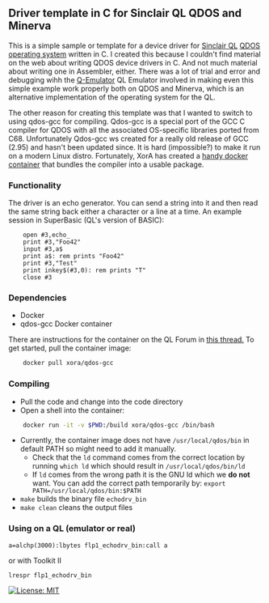 ## Driver template in C for Sinclair QL QDOS and Minerva

This is a simple sample or template for a device driver for [Sinclair QL](https://qlwiki.qlforum.co.uk/doku.php?id=qlwiki:sinclair_ql_home_computer) [QDOS operating system](http://qdosmsq.dunbar-it.co.uk/doku.php?id=qdosmsq:start&rev=1313651331#qdosmsq) written in C. I created this because I couldn't find material on the web about writing QDOS device drivers in C. And not much material about writing one in Assembler, either. There was a lot of trial and error and debugging wihh the [Q-Emulator](http://www.terdina.net/ql/q-emulator.html) QL Emulator involved in making even this simple example work properly both on QDOS and Minerva, which is an alternative implementation of the operating system for the QL.

The other reason for creating this template was that I wanted to switch to using qdos-gcc for compiling. Qdos-gcc is a special port of the GCC C compiler for QDOS with all the associated OS-specific libraries ported from C68. Unfortunately Qdos-gcc ws created for a really old release of GCC (2.95) and hasn't been updated since. It is hard (impossible?) to make it run on a modern Linux distro. Fortunately, XorA has created a [handy docker container](https://hub.docker.com/r/xora/qdos-gcc) that bundles the compiler into a usable package.

### Functionality
The driver is an echo generator. You can send a string into it and then read the same string back either a character or a line at a time. An example session in SuperBasic (QL's version of BASIC):
```
    open #3,echo_
    print #3,"Foo42"
    input #3,a$
    print a$: rem prints "Foo42"
    print #3,"Test"
    print inkey$(#3,0): rem prints "T"
    close #3
```

### Dependencies
* Docker
* qdos-gcc Docker container

There are instructions for the container on the QL Forum in [this thread.](https://qlforum.co.uk/viewtopic.php?t=2105)
To get started, pull the container image:
```bash
    docker pull xora/qdos-gcc
```

### Compiling
* Pull the code and change into the code directory
* Open a shell into the container:
```bash
    docker run -it -v $PWD:/build xora/qdos-gcc /bin/bash
```
* Currently, the container image does not have `/usr/local/qdos/bin` in default PATH so might need to add it manually.
  * Check that the `ld` command comes from the correct location by running `which ld` which should result in `/usr/local/qdos/bin/ld`
  * If `ld` comes from the wrong path it is the GNU ld which we **do not** want. You can add the correct path temporarily by: `export PATH=/usr/local/qdos/bin:$PATH`
* `make` builds the binary file `echodrv_bin`
* `make clean` cleans the output files

### Using on a QL (emulator or real)
```
a=alchp(3000):lbytes flp1_echodrv_bin:call a
```
or with Toolkit II
```
lrespr flp1_echodrv_bin
```

[![License: MIT](https://img.shields.io/badge/License-MIT-yellow.svg)](https://opensource.org/licenses/MIT)
